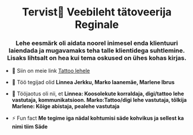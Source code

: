 <h1 align="center">Tervist👋 Veebileht tätoveerija Reginale</h1>
<h3 align="center">Lehe eesmärk oli aidata noorel inimesel enda klientuuri laiendada ja mugavamaks teha talle klientidega suhtlemine. Lisaks lihtsalt on hea kui tema oskused on ühes kohas kirjas.</h3>

- 🔭 Siin on meie link [Tattoo lehele](https://github.com/marko4539/veebileht.git)

- 👯 Töö tegijad olid **Linnea Jerkku, Marko laanemäe, Marlene Ibrus**

- 🤝 Tööjaotus oli nii, et **Linnea: Koosolekute korraldaja, digi/tattoo lehe vastutaja, kommunikatsioon. Marko:Tattoo/digi lehe vastutaja, tõlkija Marlene: Kõige abistaja, pealehe vastutaja**

- ⚡ Fun fact **Me tegime iga nädal kohtumisi säde kohvikus ja sellest ka nimi tiim Säde**
